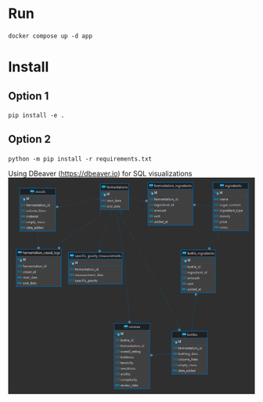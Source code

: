 # Run
`docker compose up -d app`

# Install
## Option 1
`pip install -e .`
## Option 2
`python -m pip install -r requirements.txt`

Using DBeaver (https://dbeaver.io) for SQL visualizations
![alt text](docs/table_viz.png "Schema Visualization")